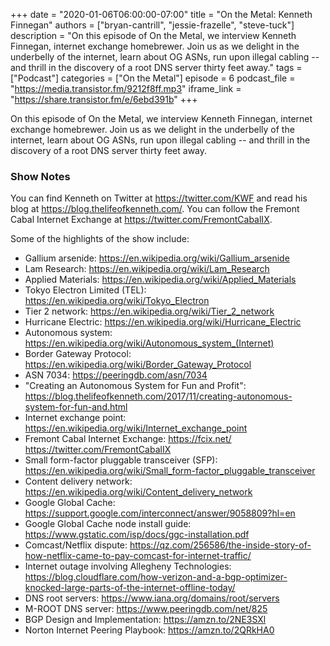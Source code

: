 +++
date = "2020-01-06T06:00:00-07:00"
title = "On the Metal: Kenneth Finnegan"
authors = ["bryan-cantrill", "jessie-frazelle", "steve-tuck"]
description = "On this episode of On the Metal, we interview Kenneth Finnegan, internet exchange homebrewer. Join us as we delight in the underbelly of the internet, learn about OG ASNs, run upon illegal cabling -- and thrill in the discovery of a root DNS server thirty feet away."
tags = ["Podcast"]
categories = ["On the Metal"]
episode = 6
podcast_file = "https://media.transistor.fm/9212f8ff.mp3"
iframe_link = "https://share.transistor.fm/e/6ebd391b"
+++

On this episode of On the Metal, we interview Kenneth Finnegan, internet
exchange homebrewer. Join us as we delight in the underbelly of the
internet, learn about OG ASNs, run upon illegal cabling -- and thrill in the
discovery of a root DNS server thirty feet away.

### Show Notes

You can find Kenneth on Twitter at https://twitter.com/KWF and read his
blog at https://blog.thelifeofkenneth.com/.  You can follow the Fremont
Cabal Internet Exchange at https://twitter.com/FremontCabalIX.

Some of the highlights of the show include: 

- Gallium arsenide: https://en.wikipedia.org/wiki/Gallium_arsenide
- Lam Research: https://en.wikipedia.org/wiki/Lam_Research
- Applied Materials: https://en.wikipedia.org/wiki/Applied_Materials
- Tokyo Electron Limited (TEL): https://en.wikipedia.org/wiki/Tokyo_Electron
- Tier 2 network: https://en.wikipedia.org/wiki/Tier_2_network
- Hurricane Electric: https://en.wikipedia.org/wiki/Hurricane_Electric
- Autonomous system: https://en.wikipedia.org/wiki/Autonomous_system_(Internet)
- Border Gateway Protocol: https://en.wikipedia.org/wiki/Border_Gateway_Protocol
- ASN 7034: https://peeringdb.com/asn/7034
- "Creating an Autonomous System for Fun and Profit": https://blog.thelifeofkenneth.com/2017/11/creating-autonomous-system-for-fun-and.html
- Internet exchange point: https://en.wikipedia.org/wiki/Internet_exchange_point
- Fremont Cabal Internet Exchange: https://fcix.net/ https://twitter.com/FremontCabalIX
- Small form-factor pluggable transceiver (SFP): https://en.wikipedia.org/wiki/Small_form-factor_pluggable_transceiver
- Content delivery network: https://en.wikipedia.org/wiki/Content_delivery_network
- Google Global Cache: https://support.google.com/interconnect/answer/9058809?hl=en
- Google Global Cache node install guide: https://www.gstatic.com/isp/docs/ggc-installation.pdf
- Comcast/Netflix dispute: https://qz.com/256586/the-inside-story-of-how-netflix-came-to-pay-comcast-for-internet-traffic/
- Internet outage involving Allegheny Technologies: https://blog.cloudflare.com/how-verizon-and-a-bgp-optimizer-knocked-large-parts-of-the-internet-offline-today/
- DNS root servers: https://www.iana.org/domains/root/servers
- M-ROOT DNS server: https://www.peeringdb.com/net/825
- BGP Design and Implementation: https://amzn.to/2NE3SXl
- Norton Internet Peering Playbook: https://amzn.to/2QRkHA0
